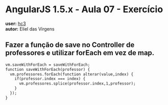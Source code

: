 # AngularJS 1.5.x - Aula 07 - Exercício  
**user:** [hc3](https://github.com/hc3)  
**autor:** Eliel das Virgens

## Fazer a função de save no Controller de professores e utilizar forEach em vez de map.
```html
vm.saveWithForEach = saveWithForEach;
function saveWithForEach(professor) {
  vm.professores.forEach(function alterar(value,index) {
    if(professor.index === index) {
      vm.professores.splice(professor.index,1,professor);
    }
  });
}
```